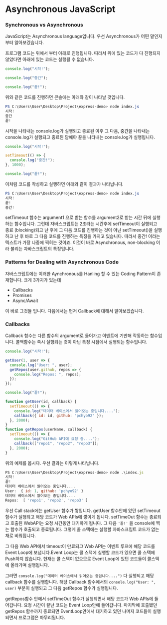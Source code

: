 # Asynchronous JavaScript

### Synchronous vs Asynchronous

JavaScript는 Asynchronous language입니다. 우선 Asynchronous가 어떤 말인지부터 알아보겠습니다.

프로그램 코드는 위에서 부터 아래로 진행됩니다. 따라서 위에 있는 코드가 다 진행되지 않았다면 아래에 있는 코드는 실행될 수 없습니다.

```javascript
console.log("시작!");

console.log("중간");

console.log("끝!");
```

위와 같은 코드를 진행하면 콘솔에는 아래와 같이 나타날 것입니다.

```powershell
PS C:\Users\User\Desktop\Project\express-demo> node index.js
시작!
중간
끝!
```

시작을 나타내는 console.log가 실행되고 종료된 이후 그 다음, 중간을 나타내는 console.log가 실행되고 종료된 담에야 끝을 나타내는 console.log가 실행됩니다.

```javascript
console.log("시작!");

setTimeout(() => {
  console.log("중간!");
}, 1000);

console.log("끝!");
```

이처럼 코드를 작성하고 실행하면 아래와 같이 결과가 나타납니다.

```powershell
PS C:\Users\User\Desktop\Project\express-demo> node index.js
시작!
끝!
중간!
```

setTimeout 함수는 argument1 으로 받는 함수를 argument2로 받는 시간 뒤에 실행하는 함수입니다. 그런데 자바스크립트는 2초라는 시간후에 setTimeout이 실행되고 종료 (blocking)되고 난 후에 그 다음 코드를 진행하는 것이 아닌 setTimeout()을 실행하고 난 후 바로 그 다음 코드를 진행하는 특징을 가지고 있습니다. 따라서 중간! 이라는 텍스트가 가장 나중에 찍히는 것이죠. 이것이 바로 Asynchronous, non-blocking 이라 불리는 자바스크립트의 특징입니다. 

### Patterns for Dealing with Asynchronous Code

자바스크립트에는 이러한 Aynchronous를 Hanling 할 수 있는 Coding Pattern이 존재합니다. 크게 3가지가 있는데 

- Callbacks
- Promises
- Async/Await

이 바로 그것들 입니다. 다음에서는 먼저 Callback에 대해서 알아보겠습니다.

### Callbacks

Callback 함수는 다른 함수의 argument로 들어가고 이벤트에 기반해 작동하는 함수입니다. 콜백함수는 즉시 실행되는 것이 아닌 특정 시점에서 실행되는 함수입니다.

```javascript
console.log("시작!");

getUser(1, user => {
  console.log("User: ", user);
  getRepos(user.github, repos => {
    console.log("Repos: ", repos);
  });
});

console.log("끝!");

function getUser(id, callback) {
  setTimeout(() => {
    console.log("데이터 베이스에서 읽어오는 중입니다....");
    callback({ id: id, github: "pchyo92" });
  }, 2000);
}
function getRepos(userName, callback) {
  setTimeout(() => {
    console.log("GitHub API에 요청 중....");
    callback(["repo1", "repo2", "repo3"]);
  }, 2000);
}
```

위의 예제를 봅시다. 우선 결과는 이렇게 나타납니다.

```javascript
PS C:\Users\User\Desktop\Project\express-demo> node .\index.js
시작!
끝!
데이터 베이스에서 읽어오는 중입니다....
User:  { id: 1, github: 'pchyo92' }
데이터 베이스에서 읽어오는 중입니다....
Repos:  [ 'repo1', 'repo2', 'repo3' ]
```

우선 Call stack에는 getUser 함수가 쌓입니다. getUser 함수안에 있던 setTimeout 함수가 실행되고 해당 코드가 Web APIs에 쌓이게 됩니다. setTimeOut 함수는 종료되고 호출된 WebAPI는 요청 시간동안 대기하게 됩니다. 그 다음 `'끝!'` 을 console에 찍는 함수가 호출되고 종료됩니다. 그렇게 콜 스택에는 실행할 자바스크립트 코드가 없는 채로 비워집니다.

그 다음 Web API에서 timeout이 만료되고 Web API는 이벤트 루프에 해당 코드를 Event Loop에 보냅니다.Event Loop는 콜 스택에 실행할 코드가 있으면 콜 스택에 Push하지 않습니다. 현재는 콜 스택이 없으므로 Event Loop에 있던 코드들이 콜스택에 올라가며 실행됩니다.

그러면 `console.log("데이터 베이스에서 읽어오는 중입니다....")` 다 실행되고 해당 callback 함수를 실행합니다. 해당 Callback 함수에서의 `console.log("User: ", user)` 부분이 실행되고 그 다음 getRepos 함수가 실행됩니다.

getRepos함수 안에서 setTimeOut 함수가 실행되면서 해당 코드가 Web APIs에 들어갑니다. 요청 시간이 끝난 코드는 Event Loop안에 들어갑니다. 마지막에 호출됐던 getRepos 함수까지 종료되면 EventLoop안에서 대기하고 있던 나머지 코드들이 실행되면서 프로그램은 마무리됩니다.